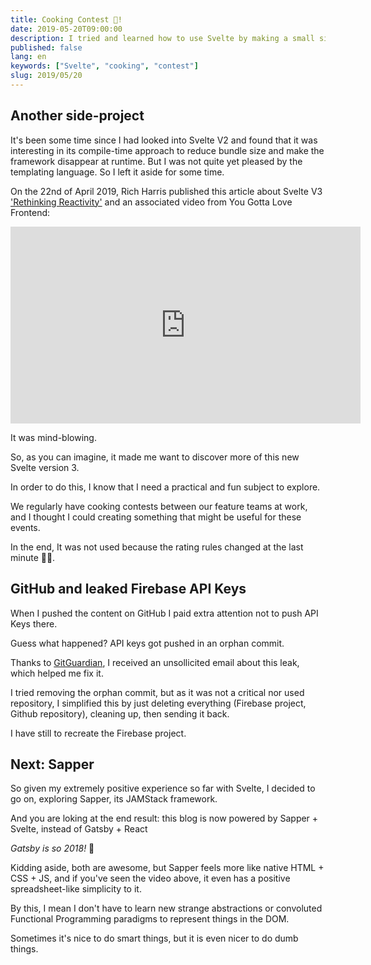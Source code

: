 ```yaml
---
title: Cooking Contest 🎂!
date: 2019-05-20T09:00:00
description: I tried and learned how to use Svelte by making a small side-project for a team event.
published: false
lang: en
keywords: ["Svelte", "cooking", "contest"]
slug: 2019/05/20
---
```


## Another side-project

It's been some time since I had looked into Svelte V2 and found that it was interesting in its compile-time approach to reduce bundle size and make the framework disappear at runtime. But I was not quite yet pleased by the templating language. So I left it aside for some time.

On the 22nd of April 2019, Rich Harris published this article about Svelte V3 ['Rethinking Reactivity'](https://svelte.dev/blog/svelte-3-rethinking-reactivity) and an associated video from You Gotta Love Frontend:

<iframe width="560" height="315" src="https://www.youtube.com/embed/AdNJ3fydeao" frameborder="0" allow="accelerometer; autoplay; encrypted-media; gyroscope; picture-in-picture" allowfullscreen></iframe>

It was mind-blowing.

So, as you can imagine, it made me want to discover more of this new Svelte version 3.

In order to do this, I know that I need a practical and fun subject to explore.

We regularly have cooking contests between our feature teams at work, and I thought I could creating something that might be useful for these events.

In the end, It was not used because the rating rules changed at the last minute 🤷‍♂️.

## GitHub and leaked Firebase API Keys

When I pushed the content on GitHub I paid extra attention not to push API Keys there.

Guess what happened? API keys got pushed in an orphan commit.

Thanks to [GitGuardian](https://www.gitguardian.com/), I received an unsollicited email about this leak, which helped me fix it.

I tried removing the orphan commit, but as it was not a critical nor used repository, I simplified this by just deleting everything (Firebase project, Github repository), cleaning up, then sending it back.

I have still to recreate the Firebase project.

## Next: Sapper

So given my extremely positive experience so far with Svelte, I decided to go on, exploring Sapper, its JAMStack framework.

And you are loking at the end result: this blog is now powered by Sapper + Svelte, instead of Gatsby + React

*Gatsby is so 2018!* 🤣

Kidding aside, both are awesome, but Sapper feels more like native HTML + CSS + JS, and if you've seen the video above, it even has a positive spreadsheet-like simplicity to it.

By this, I mean I don't have to learn new strange abstractions or convoluted Functional Programming paradigms to represent things in the DOM.

Sometimes it's nice to do smart things, but it is even nicer to do dumb things.
